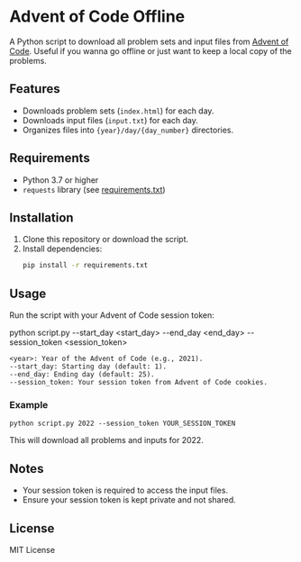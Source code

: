 # Advent of Code Offline

A Python script to download all problem sets and input files from [Advent of Code](https://adventofcode.com). Useful if you wanna go offline or just want to keep a local copy of the problems.

## Features

- Downloads problem sets (`index.html`) for each day.
- Downloads input files (`input.txt`) for each day.
- Organizes files into `{year}/day/{day_number}` directories.

## Requirements

- Python 3.7 or higher
- `requests` library (see [requirements.txt](requirements.txt))

## Installation

1. Clone this repository or download the script.
2. Install dependencies:
   ```bash
   pip install -r requirements.txt

## Usage

Run the script with your Advent of Code session token:

python script.py <year> --start_day <start_day> --end_day <end_day> --session_token <session_token>
```
<year>: Year of the Advent of Code (e.g., 2021).
--start_day: Starting day (default: 1).
--end_day: Ending day (default: 25).
--session_token: Your session token from Advent of Code cookies.
```

### Example

``python script.py 2022 --session_token YOUR_SESSION_TOKEN``

This will download all problems and inputs for 2022.

## Notes

- Your session token is required to access the input files.
- Ensure your session token is kept private and not shared.

## License

MIT License
